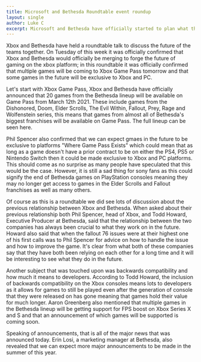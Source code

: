 ```yaml
---
title: Microsoft and Bethesda Roundtable event roundup
layout: single
author: Luke C
excerpt: Microsoft and Bethesda have officially started to plan what they will do together
---
```


Xbox and Bethesda have held a roundtable talk to discuss the future of the teams together. On Tuesday of this week it was officially confirmed that Xbox and Bethesda would officially be merging to forge the future of gaming on the xbox platform; in this roundtable it was officially confirmed that multiple games will be coming to Xbox Game Pass tomorrow and that some games in the future will be exclusive to Xbox and PC.

Let's start with Xbox Game Pass, Xbox and Bethesda have officially announced that 20 games from the Bethesda lineup will be available on Game Pass from March 12th 2021. These include games from the Dishonored, Doom, Elder Scrolls, The Evil Within, Fallout, Prey, Rage and Wolfenstein series, this means that games from almost all of Bethesda's biggest franchises will be available on Game Pass. The full lineup can be seen here.

Phil Spencer also confirmed that we can expect gmaes in the future to be exclusive to platforms "Where Game Pass Exists" which could mean that as long as a game doesn't have a prior contract to be on either the PS4, PS5 or Nintendo Switch then it could be made exclusive to Xbox and PC platforms. This should come as no surprise as many people have speculated that this would be the case. However, it is still a sad thing for sony fans as this could signify the end of Bethesda games on PlayStation consoles meaning they may no longer get access to games in the Elder Scrolls and Fallout franchises as well as many others.

Of course as this is a roundtable we did see lots of discussion about the previous relationship between Xbox and Bethesda. When asked about their previous relationship both Phil Spencer, head of Xbox, and Todd Howard, Executive Producer at Bethesda, said that the relationship between the two companies has always been crucial to what they work on in the future. Howard also said that when the fallout 76 issues were at their highest one of his first calls was to Phil Spencer for advice on how to handle the issue and how to improve the game. It's clear from what both of these companies say that they have both been relying on each other for a long time and it will be interesting to see what they do in the future.

Another subject that was touched upon was backwards compatibility and how much it means to developers. According to Todd Howard, the inclusion of backwards compatibility on the Xbox consoles means lots to developers as it allows for games to still be played even after the generation of console that they were released on has gone meaning that games hold their value for much longer. Aaron Greenberg also mentioned that multiple games in the Bethesda lineup will be getting support for FPS boost on Xbox Series X and S and that an announcement of which games will be supported is coming soon.

Speaking of announcements, that is all of the major news that was announced today. Erin Losi, a marketing manager at Bethesda, also revealed that we can expect more major announcements to be made in the summer of this year.